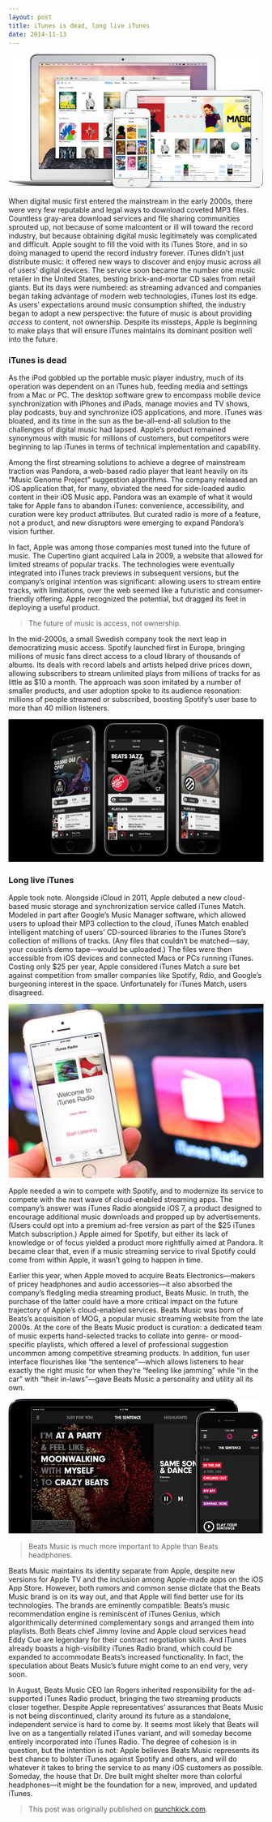 ```yaml
---
layout: post
title: iTunes is dead, long live iTunes
date: 2014-11-13
---
```

![](/assets/itunes-store.png)

When digital music first entered the mainstream in the early 2000s, there were very few reputable and legal ways to download coveted MP3 files. Countless gray-area download services and file sharing communities sprouted up, not because of some malcontent or ill will toward the record industry, but because obtaining digital music legitimately was complicated and difficult. Apple sought to fill the void with its iTunes Store, and in so doing managed to upend the record industry forever. iTunes didn’t just distribute music: it offered new ways to discover and enjoy music across all of users’ digital devices. The service soon became the number one music retailer in the United States, besting brick-and-mortar CD sales from retail giants. But its days were numbered: as streaming advanced and companies began taking advantage of modern web technologies, iTunes lost its edge. As users’ expectations around music consumption shifted, the industry began to adopt a new perspective: the future of music is about providing *access* to content, not ownership. Despite its missteps, Apple is beginning to make plays that will ensure iTunes maintains its dominant position well into the future.

### iTunes is dead

As the iPod gobbled up the portable music player industry, much of its operation was dependent on an iTunes hub, feeding media and settings from a Mac or PC. The desktop software grew to encompass mobile device synchronization with iPhones and iPads, manage movies and TV shows, play podcasts, buy and synchronize iOS applications, and more. iTunes was bloated, and its time in the sun as the be-all–end-all solution to the challenges of digital music had lapsed. Apple’s product remained synonymous with music for millions of customers, but competitors were beginning to lap iTunes in terms of technical implementation and capability.

Among the first streaming solutions to achieve a degree of mainstream traction was Pandora, a web-based radio player that leant heavily on its “Music Genome Project” suggestion algorithms. The company released an iOS application that, for many, obviated the need for side-loaded audio content in their iOS Music app. Pandora was an example of what it would take for Apple fans to abandon iTunes: convenience, accessibility, and curation were key product attributes. But curated radio is more of a feature, not a product, and new disruptors were emerging to expand Pandora’s vision further.

In fact, Apple was among those companies most tuned into the future of music. The Cupertino giant acquired Lala in 2009, a website that allowed for limited streams of popular tracks. The technologies were eventually integrated into iTunes track previews in subsequent versions, but the company’s original intention was significant: allowing users to stream entire tracks, with limitations, over the web seemed like a futuristic and consumer-friendly offering. Apple recognized the potential, but dragged its feet in deploying a useful product.

> The future of music is access, not ownership.

In the mid-2000s, a small Swedish company took the next leap in democratizing music access. Spotify launched first in Europe, bringing millions of music fans direct access to a cloud library of thousands of albums. Its deals with record labels and artists helped drive prices down, allowing subscribers to stream unlimited plays from millions of tracks for as little as $10 a month. The approach was soon imitated by a number of smaller products, and user adoption spoke to its audience resonation: millions of people streamed or subscribed, boosting Spotify’s user base to more than 40 million listeners.

![](/assets/beats-music.jpeg)

### Long live iTunes

Apple took note. Alongside iCloud in 2011, Apple debuted a new cloud-based music storage and synchronization service called iTunes Match. Modeled in part after Google’s Music Manager software, which allowed users to upload their MP3 collection to the cloud, iTunes Match enabled intelligent matching of users’ CD-sourced libraries to the iTunes Store’s collection of millions of tracks. (Any files that couldn’t be matched—say, your cousin’s demo tape—would be uploaded.) The files were then accessible from iOS devices and connected Macs or PCs running iTunes. Costing only $25 per year, Apple considered iTunes Match a sure bet against competition from smaller companies like Spotify, Rdio, and Google’s burgeoning interest in the space. Unfortunately for iTunes Match, users disagreed.

![](/assets/itunes-radio.jpg)

Apple needed a win to compete with Spotify, and to modernize its service to compete with the next wave of cloud-enabled streaming apps. The company’s answer was iTunes Radio alongside iOS 7, a product designed to encourage additional music downloads and propped up by advertisements. (Users could opt into a premium ad-free version as part of the $25 iTunes Match subscription.) Apple aimed for Spotify, but either its lack of knowledge or of focus yielded a product more rightfully aimed at Pandora. It became clear that, even if a music streaming service to rival Spotify could come from within Apple, it wasn’t going to happen in time.

Earlier this year, when Apple moved to acquire Beats Electronics—makers of pricey headphones and audio accessories—it also absorbed the company’s fledgling media streaming product, Beats Music. In truth, the purchase of the latter could have a more critical impact on the future trajectory of Apple’s cloud-enabled services. Beats Music was born of Beats’s acquisition of MOG, a popular music streaming website from the late 2000s. At the core of the Beats Music product is curation: a dedicated team of music experts hand-selected tracks to collate into genre- or mood-specific playlists, which offered a level of professional suggestion uncommon among competitive streaming products. In addition, fun user interface flourishes like “the sentence”—which allows listeners to hear exactly the right music for when they’re “feeling like jamming” while “in the car” with “their in-laws”—gave Beats Music a personality and utility all its own.

![](/assets/beats-music.png)

> Beats Music is much more important to Apple than Beats headphones.

Beats Music maintains its identity separate from Apple, despite new versions for Apple TV and the inclusion among Apple-made apps on the iOS App Store. However, both rumors and common sense dictate that the Beats Music brand is on its way out, and that Apple will find better use for its technologies. The brands are eminently compatible: Beats’s music recommendation engine is reminiscent of iTunes Genius, which algorithmically determined complementary songs and arranged them into playlists. Both Beats chief Jimmy Iovine and Apple cloud services head Eddy Cue are legendary for their contract negotiation skills. And iTunes already boasts a high-visibility iTunes Radio brand, which could be expanded to accommodate Beats’s increased functionality. In fact, the speculation about Beats Music’s future might come to an end very, very soon.

In August, Beats Music CEO Ian Rogers inherited responsibility for the ad-supported iTunes Radio product, bringing the two streaming products closer together. Despite Apple representatives’ assurances that Beats Music is not being discontinued, clarity around its future as a standalone, independent service is hard to come by. It seems most likely that Beats will live on as a tangentially related iTunes variant, and will someday become entirely incorporated into iTunes Radio. The degree of cohesion is in question, but the intention is not: Apple believes Beats Music represents its best chance to bolster iTunes against Spotify and others, and will do whatever it takes to bring the service to as many iOS customers as possible. Someday, the house that Dr. Dre built might shelter more than colorful headphones—it might be the foundation for a new, improved, and updated iTunes.

> This post was originally published on [punchkick.com](https://www.punchkick.com/blog/2014/11/13/itunes-is-dead-long-live-itunes-apple-is-phasing-out-beats-music).